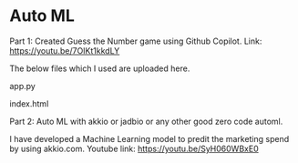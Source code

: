 # Auto ML

Part 1: Created Guess the Number game using Github Copilot. 
Link: https://youtu.be/7OIKt1kkdLY

The below files which I used are uploaded here.

app.py

index.html

Part 2: Auto ML with akkio or jadbio or any other good zero code automl.

I have developed a Machine Learning model to predit the marketing spend by using akkio.com.
Youtube link: https://youtu.be/SyH060WBxE0



